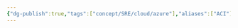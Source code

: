 ```yaml
---
{"dg-publish":true,"tags":["concept/SRE/cloud/azure"],"aliases":["ACI"],"definition":"Azure Container Instances is a solution for any scenario that can operate in isolated containers, without orchestration.","ms-learn-url":"(https://learn.microsoft.com/en-us/azure/container-instances/)","creation_date":"2024-05-02 22:00","permalink":"/concepts/azure-container-instance/","dgPassFrontmatter":true}
---
```



